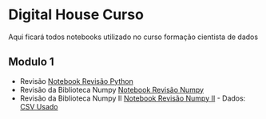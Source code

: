 # Digital House Curso
Aqui ficará todos notebooks utilizado no curso formação cientista de dados

## Modulo 1

- Revisão [Notebook Revisão Python](https://github.com/NetoScientist/DigitalHouse_Curso/blob/main/modulo1/Revisao_Python.ipynb) 
- Revisão da Biblioteca Numpy  [Notebook Revisão Numpy](https://github.com/NetoScientist/DigitalHouse_Curso/blob/main/modulo1/Revisao_Numpy.ipynb)
- Revisão da Biblioteca Numpy II [Notebook Revisão Numpy II](https://github.com/NetoScientist/DigitalHouse_Curso/blob/main/modulo1/Revisao_NumpyI.ipynb) - Dados: [CSV Usado](https://github.com/NetoScientist/DigitalHouse_Curso/blob/main/modulo1/Dados/nyc_taxis.csv)
